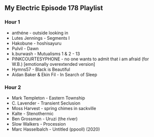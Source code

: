 ## My Electric Episode 178 Playlist

### Hour 1
* anthéne - outside looking in
* Lutes Jennings - Segments I
* Hakobune - hoshisayuru
* Pulvil - Dawn
* k.burwash - Mutualisms 1 & 2 - 13
* PINKCOURTESYPHONE - no one wants to admit that i am afraid (for W.B.) [emotionally overextended version]
* Hymns57 - Black is Beautiful
* Aidan Baker & Ekin Fil - In Search of Sleep

### Hour 2
* Mark Templeton - Eastern Township
* C. Lavender - Transient Seclusion
* Moss Harvest - spring chimes in sackville
* Kalte - Stenothermic
* Ben Grossman - Uruzi (the river)
* Slow Walkers - Procession
* Marc Hasselbalch - Untitled (ppooll) (2020)
